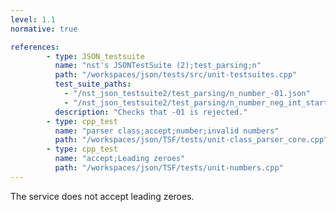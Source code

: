 ```yaml
---
level: 1.1
normative: true

references:
        - type: JSON_testsuite
          name: "nst's JSONTestSuite (2);test_parsing;n"
          path: "/workspaces/json/tests/src/unit-testsuites.cpp"
          test_suite_paths:
            - "/nst_json_testsuite2/test_parsing/n_number_-01.json"
            - "/nst_json_testsuite2/test_parsing/n_number_neg_int_starting_with_zero.json"
          description: "Checks that -01 is rejected."
        - type: cpp_test
          name: "parser class;accept;number;invalid numbers"
          path: "/workspaces/json/TSF/tests/unit-class_parser_core.cpp"
        - type: cpp_test
          name: "accept;Leading zeroes"
          path: "/workspaces/json/TSF/tests/unit-numbers.cpp"
---
```


The service does not accept leading zeroes.
